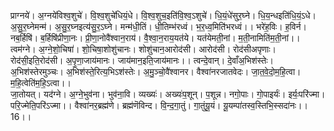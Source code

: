 

  
प्राग्नये॑। अ॒ग्नये॑विश्व॒शुचे॑। वि॒श्व॒शुचे॑धियं॒धे। वि॒श्व॒शुच॒इति॑वि॒श्व॒ऽशुचे॑। धि॒यं॒धे॑सुर॒घ्ने। धि॒य॒न्धइति॑धि॒यं॒ऽधे। अ॒सु॒र॒घ्नेमन्म॑। अ॒सु॒र॒घ्नइत्य॑सु॒र॒ऽघ्ने। मन्म॑धी॒तिं। धी॒तिम्भ॑रध्वं। भ॒र॒ध्व॒मिति॑भरध्वं।। भरे॑ह॒विः। ह॒विर्न। नब॒र्हिषि॑। ब॒र्हिषि॑प्रीणा॒नः। प्री॒णा॒नोवै॑श्वान॒राय॑। वै॒श्वा॒न॒राय॒यत॑ये। यत॑येमती॒नां। म॒ती॒नामिति॑म॒ती॒नां।।  
त्वम॑ग्ने। अ॒ग्ने॒शो॒चिषा॑। शो॒चिषा॒शोशु॑चानः। शोशु॑चान॒आरोद॑सी। आरोद॑सी। रोद॑सीअपृणाः। रोद॑सी॒इति॒रोद॑सी। अ॒पृ॒णा॒जाय॑मानः। जाय॑मान॒इति॒जाय॑मानः।। त्वन्दे॒वान्। दे॒वाँअ॒भिश॑स्तेः। अ॒भिश॑स्तेरमुञ्चः। अ॒भिश॑स्ते॒रित्य॒भिऽश॑स्तेः। अ॒मु॒ञ्चो॒वै॑श्वानर। वैश्वा॑नरजातवेदः। जा॒त॒वे॒दो॒म॒हि॒त्वा। म॒हि॒त्वेति॑म॒हि॒ऽत्वा।।  
जा॒तोयत्। यद॑ग्ने। अ॒ग्ने॒भुव॑ना। भुव॑ना॒वि। व्यख्यः॑। अख्यः॑प॒शून्। प॒शून्न। नगो॒पाः। गो॒पाइर्यः॑। इर्यः॒परि॑ज्मा। परि॒ज्मेति॒परि॑ऽज्मा।। वैश्वा॑नर॒ब्रह्म॑णे। ब्रह्म॑णॆविन्द। वि॒न्द॒गा॒तुं। गा॒तुंयू॒यं। यू॒यम्पा॑तस्व॒स्तिभि॒स्सदा॑नः।। 16।।  
